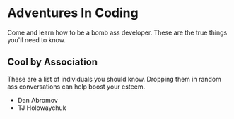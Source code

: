 # Adventures In Coding
 Come and learn how to be a bomb ass developer. These are the true things you'll need to know.

 ## Cool by Association
These are a list of individuals you should know. Dropping them in random ass conversations can help boost your esteem.

* Dan Abromov
* TJ Holowaychuk